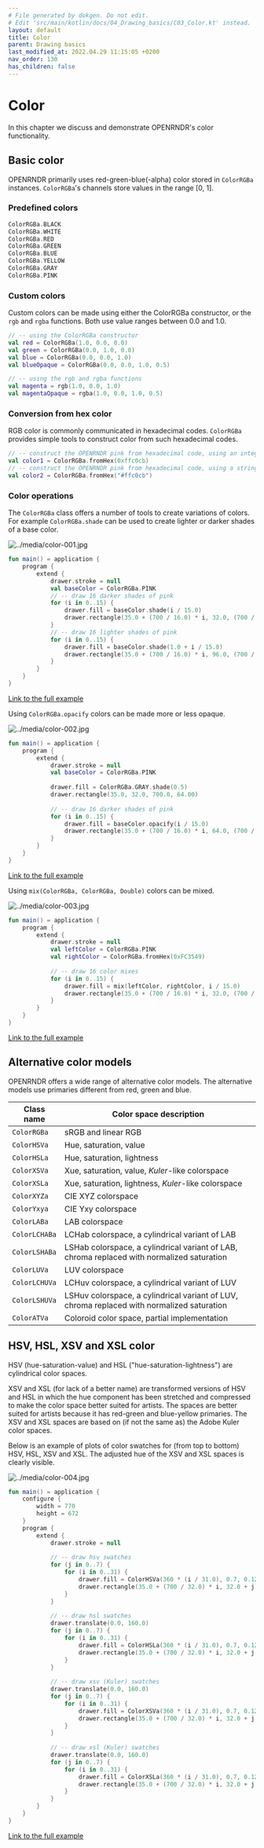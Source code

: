 ```yaml
---
# File generated by dokgen. Do not edit. 
# Edit 'src/main/kotlin/docs/04_Drawing_basics/C03_Color.kt' instead.
layout: default
title: Color
parent: Drawing basics
last_modified_at: 2022.04.29 11:15:05 +0200
nav_order: 130
has_children: false
---
```

 
# Color

In this chapter we discuss and demonstrate OPENRNDR's color functionality.

## Basic color

OPENRNDR primarily uses red-green-blue(-alpha) color stored in 
`ColorRGBa` instances. `ColorRGBa`'s channels store values in the range [0, 1].

### Predefined colors 
 
```kotlin
ColorRGBa.BLACK
ColorRGBa.WHITE
ColorRGBa.RED
ColorRGBa.GREEN
ColorRGBa.BLUE
ColorRGBa.YELLOW
ColorRGBa.GRAY
ColorRGBa.PINK
``` 
 
### Custom colors

Custom colors can be made using either the 
ColorRGBa constructor, or the `rgb` and `rgba` 
functions. Both use value ranges between 0.0 and 1.0. 
 
```kotlin
// -- using the ColorRGBa constructor
val red = ColorRGBa(1.0, 0.0, 0.0)
val green = ColorRGBa(0.0, 1.0, 0.0)
val blue = ColorRGBa(0.0, 0.0, 1.0)
val blueOpaque = ColorRGBa(0.0, 0.0, 1.0, 0.5)

// -- using the rgb and rgba functions
val magenta = rgb(1.0, 0.0, 1.0)
val magentaOpaque = rgba(1.0, 0.0, 1.0, 0.5)
``` 
 
### Conversion from hex color

RGB color is commonly communicated in hexadecimal 
codes. `ColorRGBa` provides simple tools to construct 
color from such hexadecimal codes. 
 
```kotlin
// -- construct the OPENRNDR pink from hexadecimal code, using an integer argument
val color1 = ColorRGBa.fromHex(0xffc0cb)
// -- construct the OPENRNDR pink from hexadecimal code, using a string argument, the leading # is optional
val color2 = ColorRGBa.fromHex("#ffc0cb")
``` 
 
### Color operations

The `ColorRGBa` class offers a number of tools to 
create variations of colors. For example `ColorRGBa.shade` can be
used to create lighter or darker shades of a base color. 
 
<img alt="../media/color-001.jpg" src="../media/color-001.jpg" loading="lazy"> 
 
```kotlin
fun main() = application {
    program {
        extend {
            drawer.stroke = null
            val baseColor = ColorRGBa.PINK
            // -- draw 16 darker shades of pink
            for (i in 0..15) {
                drawer.fill = baseColor.shade(i / 15.0)
                drawer.rectangle(35.0 + (700 / 16.0) * i, 32.0, (700 / 16.0), 64.0)
            }
            // -- draw 16 lighter shades of pink
            for (i in 0..15) {
                drawer.fill = baseColor.shade(1.0 + i / 15.0)
                drawer.rectangle(35.0 + (700 / 16.0) * i, 96.0, (700 / 16.0), 64.0)
            }
        }
    }
}
``` 
 
[Link to the full example](https://github.com/openrndr/openrndr-examples/blob/master/src/main/kotlin/examples/04_Drawing_basics/C03_Color000.kt) 
 
Using `ColorRGBa.opacify` colors can be made more or less opaque. 
 
<img alt="../media/color-002.jpg" src="../media/color-002.jpg" loading="lazy"> 
 
```kotlin
fun main() = application {
    program {
        extend {
            drawer.stroke = null
            val baseColor = ColorRGBa.PINK
            
            drawer.fill = ColorRGBa.GRAY.shade(0.5)
            drawer.rectangle(35.0, 32.0, 700.0, 64.00)
            
            // -- draw 16 darker shades of pink
            for (i in 0..15) {
                drawer.fill = baseColor.opacify(i / 15.0)
                drawer.rectangle(35.0 + (700 / 16.0) * i, 64.0, (700 / 16.0), 64.0)
            }
        }
    }
}
``` 
 
[Link to the full example](https://github.com/openrndr/openrndr-examples/blob/master/src/main/kotlin/examples/04_Drawing_basics/C03_Color001.kt) 
 
Using `mix(ColorRGBa, ColorRGBa, Double)` colors can be mixed. 
 
<img alt="../media/color-003.jpg" src="../media/color-003.jpg" loading="lazy"> 
 
```kotlin
fun main() = application {
    program {
        extend {
            drawer.stroke = null
            val leftColor = ColorRGBa.PINK
            val rightColor = ColorRGBa.fromHex(0xFC3549)
            
            // -- draw 16 color mixes
            for (i in 0..15) {
                drawer.fill = mix(leftColor, rightColor, i / 15.0)
                drawer.rectangle(35.0 + (700 / 16.0) * i, 32.0, (700 / 16.0), 64.0)
            }
        }
    }
}
``` 
 
[Link to the full example](https://github.com/openrndr/openrndr-examples/blob/master/src/main/kotlin/examples/04_Drawing_basics/C03_Color002.kt) 
 
## Alternative color models

OPENRNDR offers a wide range of alternative color models. The alternative models use primaries different from red, green
and blue.

Class name    | Color space description
--------------|---------------------------------------
`ColorRGBa`   | sRGB and linear RGB
`ColorHSVa`   | Hue, saturation, value
`ColorHSLa`   | Hue, saturation, lightness
`ColorXSVa`   | Xue, saturation, value, _Kuler_-like colorspace
`ColorXSLa`   | Xue, saturation, lightness, _Kuler_-like colorspace
`ColorXYZa`   | CIE XYZ colorspace
`ColorYxya`   | CIE Yxy colorspace
`ColorLABa`   | LAB colorspace
`ColorLCHABa` | LCHab colorspace, a cylindrical variant of LAB
`ColorLSHABa` | LSHab colorspace, a cylindrical variant of LAB, chroma replaced with normalized saturation
`ColorLUVa`   | LUV colorspace
`ColorLCHUVa` | LCHuv colorspace, a cylindrical variant of LUV
`ColorLSHUVa` | LSHuv colorspace, a cylindrical variant of LUV, chroma replaced with normalized saturation
`ColorATVa`   | Coloroid color space, partial implementation

## HSV, HSL, XSV and XSL color

HSV (hue-saturation-value) and HSL ("hue-saturation-lightness") are cylindrical color spaces.

XSV and XSL (for lack of a better name) are transformed versions of HSV and HSL in which the hue component has been
stretched and compressed to make the color space better suited for artists. The spaces are better suited for artists
because it has red-green and blue-yellow primaries. The XSV and XSL spaces are based on (if not
the same as) the Adobe Kuler color spaces.

Below is an example of plots of color swatches for (from top to bottom) HSV, HSL, XSV and XSL. The adjusted hue of the
XSV and XSL spaces is clearly visible. 
 
<img alt="../media/color-004.jpg" src="../media/color-004.jpg" loading="lazy"> 
 
```kotlin
fun main() = application {
    configure {
        width = 770
        height = 672
    }
    program {
        extend {
            drawer.stroke = null
            
            // -- draw hsv swatches
            for (j in 0..7) {
                for (i in 0..31) {
                    drawer.fill = ColorHSVa(360 * (i / 31.0), 0.7, 0.125 + j / 8.0).toRGBa()
                    drawer.rectangle(35.0 + (700 / 32.0) * i, 32.0 + j * 16.0, (700 / 32.0), 16.0)
                }
            }
            
            // -- draw hsl swatches
            drawer.translate(0.0, 160.0)
            for (j in 0..7) {
                for (i in 0..31) {
                    drawer.fill = ColorHSLa(360 * (i / 31.0), 0.7, 0.125 + j / 9.0).toRGBa()
                    drawer.rectangle(35.0 + (700 / 32.0) * i, 32.0 + j * 16.0, (700 / 32.0), 16.0)
                }
            }
            
            // -- draw xsv (Kuler) swatches
            drawer.translate(0.0, 160.0)
            for (j in 0..7) {
                for (i in 0..31) {
                    drawer.fill = ColorXSVa(360 * (i / 31.0), 0.7, 0.125 + j / 8.0).toRGBa()
                    drawer.rectangle(35.0 + (700 / 32.0) * i, 32.0 + j * 16.0, (700 / 32.0), 16.0)
                }
            }
            
            // -- draw xsl (Kuler) swatches
            drawer.translate(0.0, 160.0)
            for (j in 0..7) {
                for (i in 0..31) {
                    drawer.fill = ColorXSLa(360 * (i / 31.0), 0.7, 0.125 + j / 9.0, 1.0).toRGBa()
                    drawer.rectangle(35.0 + (700 / 32.0) * i, 32.0 + j * 16.0, (700 / 32.0), 16.00)
                }
            }
        }
    }
}
``` 
 
[Link to the full example](https://github.com/openrndr/openrndr-examples/blob/master/src/main/kotlin/examples/04_Drawing_basics/C03_Color003.kt) 

